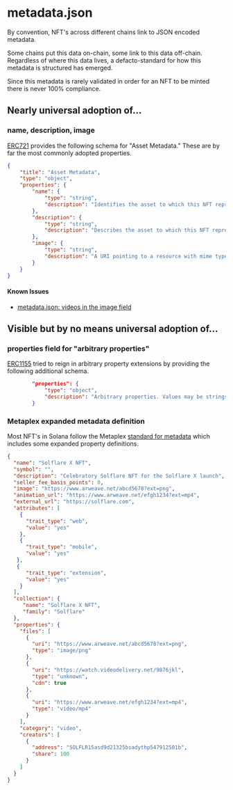 # metadata.json

By convention, NFT's across different chains link to JSON encoded metadata.

Some chains put this data on-chain, some link to this data off-chain. Regardless of where this data lives, a defacto-standard for
how this metadata is structured has emerged.

Since this metadata is rarely validated in order for an NFT to be minted there is never 100% compliance.

## Nearly universal adoption of...

### name, description, image

[ERC721](https://eips.ethereum.org/EIPS/eip-721) provides the following schema for "Asset Metadata." These are
by far the most commonly adopted properties.

```JSON
{
    "title": "Asset Metadata",
    "type": "object",
    "properties": {
        "name": {
            "type": "string",
            "description": "Identifies the asset to which this NFT represents"
        },
        "description": {
            "type": "string",
            "description": "Describes the asset to which this NFT represents"
        },
        "image": {
            "type": "string",
            "description": "A URI pointing to a resource with mime type image/* representing the asset to which this NFT represents. Consider making any images at a width between 320 and 1080 pixels and aspect ratio between 1.91:1 and 4:5 inclusive."
        }
    }
}
```

#### Known Issues

* [metadata.json: videos in the image field](https://github.com/nftstorage/standardish/issues/5)

## Visible but by no means universal adoption of...

### properties field for "arbitrary properties"

[ERC1155]() tried to reign in arbitrary property extensions by providing the following additional schema.

```JSON
        "properties": {
            "type": "object",
            "description": "Arbitrary properties. Values may be strings, numbers, object or arrays."
        }
```

### Metaplex expanded metadata definition

Most NFT's in Solana follow the Metaplex [standard for metadata](https://docs.metaplex.com/nft-standard) which includes some expanded property definitions.

```JSON
{
  "name": "Solflare X NFT",
  "symbol": "",
  "description": "Celebratory Solflare NFT for the Solflare X launch",
  "seller_fee_basis_points": 0,
  "image": "https://www.arweave.net/abcd5678?ext=png",
  "animation_url": "https://www.arweave.net/efgh1234?ext=mp4",
  "external_url": "https://solflare.com",
  "attributes": [
    {
      "trait_type": "web",
      "value": "yes"
    },
    {
      "trait_type": "mobile",
      "value": "yes"
   },
   {
      "trait_type": "extension",
      "value": "yes"
    }
  ],
  "collection": {
     "name": "Solflare X NFT",
     "family": "Solflare"
  },
  "properties": {
    "files": [
      {
        "uri": "https://www.arweave.net/abcd5678?ext=png",
        "type": "image/png"
      },
      {
        "uri": "https://watch.videodelivery.net/9876jkl",
        "type": "unknown",
        "cdn": true
      },
      {
        "uri": "https://www.arweave.net/efgh1234?ext=mp4",
        "type": "video/mp4"
      }
    ],
    "category": "video",
    "creators": [
      {
        "address": "SOLFLR15asd9d21325bsadythp547912501b",
        "share": 100
      }
    ]
  }
}
```
